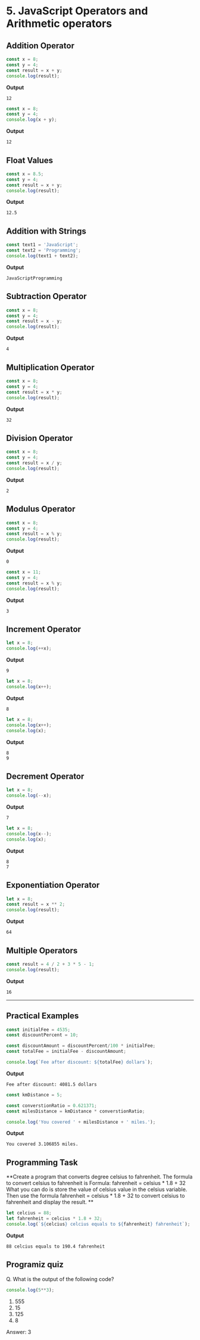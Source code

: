 # 5. JavaScript Operators and Arithmetic operators
## Addition Operator
```js
const x = 8;
const y = 4;
const result = x + y;
console.log(result);
```
**Output**
```
12
```
```js
const x = 8;
const y = 4;
console.log(x + y);
```
**Output**
```
12
```
## Float Values
```js
const x = 8.5;
const y = 4;
const result = x + y;
console.log(result);
```
**Output**
```
12.5
```
## Addition with Strings
```js
const text1 = 'JavaScript';
const text2 = 'Programming';
console.log(text1 + text2);
```
**Output**
```
JavaScriptProgramming
```
## Subtraction Operator
```js
const x = 8;
const y = 4;
const result = x - y;
console.log(result);
```
**Output**
```
4
```
## Multiplication Operator
```js
const x = 8;
const y = 4;
const result = x * y;
console.log(result);
```
**Output**
```
32
```
## Division Operator
```js
const x = 8;
const y = 4;
const result = x / y;
console.log(result);
```
**Output**
```
2
```
## Modulus Operator
```js
const x = 8;
const y = 4;
const result = x % y;
console.log(result);
```
**Output**
```
0
```
```js
const x = 11;
const y = 4;
const result = x % y;
console.log(result);
```
**Output**
```
3
```
## Increment Operator
```js
let x = 8;
console.log(++x);
```
**Output**
```
9
```
```js
let x = 8;
console.log(x++);
```
**Output**
```
8
```
```js
let x = 8;
console.log(x++);
console.log(x);
```
**Output**
```
8
9
```
## Decrement Operator
```js
let x = 8;
console.log(--x);
```
**Output**
```
7
```
```js
let x = 8;
console.log(x--);
console.log(x);
```
**Output**
```
8
7
```
## Exponentiation Operator
```js
let x = 8;
const result = x ** 2;
console.log(result);
```
**Output**
```
64
```
## Multiple Operators
```js
const result = 4 / 2 + 3 * 5 - 1;
console.log(result);
```
**Output**
```
16
```
***
## Practical Examples
```js
const initialFee = 4535;
const discountPercent = 10;

const discountAmount = discountPercent/100 * initialFee;
const totalFee = initialFee - discountAmount;

console.log(`Fee after discount: ${totalFee} dollars`);
```
**Output**
```
Fee after discount: 4081.5 dollars
```
```js
const kmDistance = 5;

const converstionRatio = 0.621371;
const milesDistance = kmDistance * converstionRatio;

console.log('You covered ' + milesDistance + ' miles.');
```
**Output**
```
You covered 3.106855 miles.
```
## Programming Task
**Create a program that converts degree celsius to fahrenheit.
The formula to convert celsius to fahrenheit is
Formula: fahrenheit = celsius * 1.8 + 32
What you can do is store the value of celsius value in the celsius variable. Then use the formula fahrenheit = celsius * 1.8 + 32 to convert celsius to fahrenheit and display the result.
**

```js
let celcius = 88;
let fahrenheit = celcius * 1.8 + 32;
console.log(`${celcius} celcius equals to ${fahrenheit} fahrenheit`);
```
**Output**
```
88 celcius equals to 190.4 fahrenheit
```
## Programiz quiz
Q. What is the output of the following code?
```js
console.log(5**3);
```
1. 555
2. 15
3. 125
4. 8

Answer: 3

